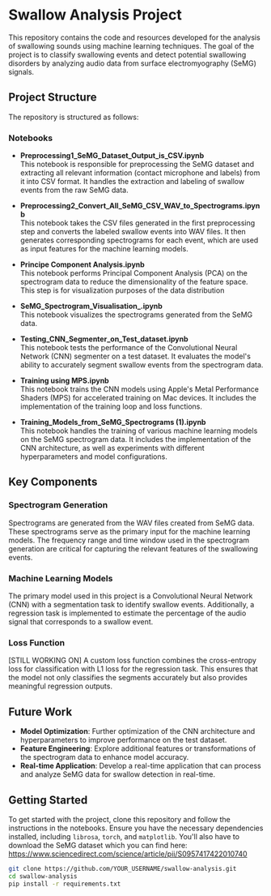 # Swallow Analysis Project

This repository contains the code and resources developed for the analysis of swallowing sounds using machine learning techniques. The goal of the project is to classify swallowing events and detect potential swallowing disorders by analyzing audio data from surface electromyography (SeMG) signals.

## Project Structure

The repository is structured as follows:

### Notebooks

- **Preprocessing1_SeMG_Dataset_Output_is_CSV.ipynb**  
  This notebook is responsible for preprocessing the SeMG dataset and extracting all relevant information (contact microphone and labels) from it into CSV format. It handles the extraction and labeling of swallow events from the raw SeMG data.

- **Preprocessing2_Convert_All_SeMG_CSV_WAV_to_Spectrograms.ipynb**  
  This notebook takes the CSV files generated in the first preprocessing step and converts the labeled swallow events into WAV files. It then generates corresponding spectrograms for each event, which are used as input features for the machine learning models.

- **Principe Component Analysis.ipynb**  
  This notebook performs Principal Component Analysis (PCA) on the spectrogram data to reduce the dimensionality of the feature space. This step is for visualization purposes of the data distribution

- **SeMG_Spectrogram_Visualisation_.ipynb**  
  This notebook visualizes the spectrograms generated from the SeMG data. 

- **Testing_CNN_Segmenter_on_Test_dataset.ipynb**  
  This notebook tests the performance of the Convolutional Neural Network (CNN) segmenter on a test dataset. It evaluates the model's ability to accurately segment swallow events from the spectrogram data.

- **Training using MPS.ipynb**  
  This notebook trains the CNN models using Apple's Metal Performance Shaders (MPS) for accelerated training on Mac devices. It includes the implementation of the training loop and loss functions.

- **Training_Models_from_SeMG_Spectrograms (1).ipynb**  
  This notebook handles the training of various machine learning models on the SeMG spectrogram data. It includes the implementation of the CNN architecture, as well as experiments with different hyperparameters and model configurations.

## Key Components

### Spectrogram Generation
Spectrograms are generated from the WAV files created from SeMG data. These spectrograms serve as the primary input for the machine learning models. The frequency range and time window used in the spectrogram generation are critical for capturing the relevant features of the swallowing events.

### Machine Learning Models
The primary model used in this project is a Convolutional Neural Network (CNN) with a segmentation task to identify swallow events. Additionally, a regression task is implemented to estimate the percentage of the audio signal that corresponds to a swallow event.

### Loss Function
[STILL WORKING ON] A custom loss function combines the cross-entropy loss for classification with L1 loss for the regression task. This ensures that the model not only classifies the segments accurately but also provides meaningful regression outputs.

## Future Work

- **Model Optimization**: Further optimization of the CNN architecture and hyperparameters to improve performance on the test dataset.
- **Feature Engineering**: Explore additional features or transformations of the spectrogram data to enhance model accuracy.
- **Real-time Application**: Develop a real-time application that can process and analyze SeMG data for swallow detection in real-time.

## Getting Started

To get started with the project, clone this repository and follow the instructions in the notebooks. Ensure you have the necessary dependencies installed, including `librosa`, `torch`, and `matplotlib`.
You'll also have to download the SeMG dataset which you can find here: https://www.sciencedirect.com/science/article/pii/S0957417422010740

```bash
git clone https://github.com/YOUR_USERNAME/swallow-analysis.git
cd swallow-analysis
pip install -r requirements.txt
